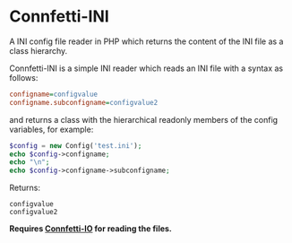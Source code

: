 # Connfetti-INI
A INI config file reader in PHP which returns the content of the INI file as a class hierarchy.

Connfetti-INI is a simple INI reader which reads an INI file with a syntax as follows:

```ini
configname=configvalue
configname.subconfigname=configvalue2
```
and returns a class with the hierarchical readonly members of the config variables, for example:

```php
$config = new Config('test.ini');
echo $config->configname;
echo "\n";
echo $config->configname->subconfigname;
```
Returns:
```
configvalue
configvalue2
```

**Requires [Connfetti-IO](https://github.com/Eurobertics/Connfetti-IO) for reading the files.**